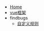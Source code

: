 

* [Home](/)
* [vue框架](vue.md)
* findbugs
  * [自定义规则](findbugs/findbugs_custom_detectors.md)
 


 
  

